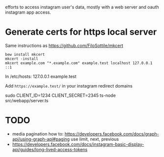 efforts to access instagram user's data, mostly with a web server and oauth instagram app access.


# Generate certs for https local server

Same instructions as https://github.com/FiloSottile/mkcert

```
bew install mkcert
mkcert -install
mkcert example.com "*.example.com" example.test localhost 127.0.0.1 ::1
```


In /etc/hosts: 127.0.0.1 example.test

Add `https://example.test/` in your instagram redirect domains

sudo CLIENT_ID=1234 CLIENT_SECRET=2345 ts-node src/webapp/server.ts

# TODO

 * media pagination how to: https://developers.facebook.com/docs/graph-api/using-graph-api#paging   use limit, next, previous
 * https://developers.facebook.com/docs/instagram-basic-display-api/guides/long-lived-access-tokens
